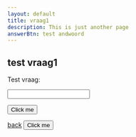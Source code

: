 ```yaml
---
layout: default
title: vraag1
description: This is just another page
answerBtn: test andwoord
---
```


## test vraag1 

<script>
function myfunction() {
    var answerBtn =document.getElementById('answer').value;
    console.log(answerBtn);
    if( "{{page.answerBtn}}" === answerBtn){
        alert("goed zo");
    }else{
        alert(answerBtn +" is fout");
    }
}

</script>

Test vraag:

<input type="text" id="answer" name="answer"/>

<button id="answerBtn">Click me</button>

[back](././)
<button onclick="onclick">Click me</button>

<script>
window.onload = function test(){
    var btn = document.getElementById("answerBtn");
    console.log(btn);
    btn.onclick = myfunction;
    
    // Get the input field
var input = document.getElementById("answer");

// Execute a function when the user releases a key on the keyboard
input.addEventListener("keyup", function(event) {
  // Number 13 is the "Enter" key on the keyboard
  if (event.keyCode === 13) {
    // Cancel the default action, if needed
    event.preventDefault();
    // Trigger the button element with a click
    document.getElementById("answerBtn").click();
  }
});
}
</script>